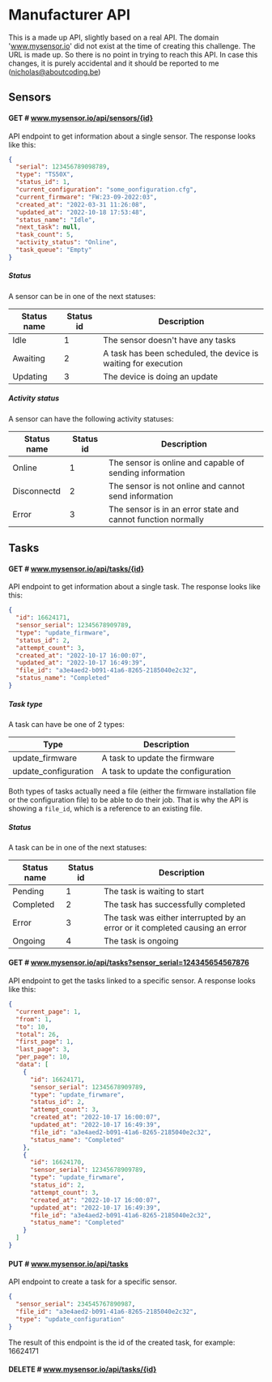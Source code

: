 # Manufacturer API

This is a made up API, slightly based on a real API. The domain 'www.mysensor.io' did not exist at the time of creating 
this challenge. The URL is made up. So there is no point in trying to reach this API. In case this changes, it is purely 
accidental and it should be reported to me (nicholas@aboutcoding.be)

## Sensors

#### GET # www.mysensor.io/api/sensors/{id}

API endpoint to get information about a single sensor. The response looks like this:

```json
{
  "serial": 123456789098789,
  "type": "TS50X",
  "status_id": 1,
  "current_configuration": "some_oonfiguration.cfg",
  "current_firmware": "FW:23-09-2022:03",
  "created_at": "2022-03-31 11:26:08",
  "updated_at": "2022-10-18 17:53:48",
  "status_name": "Idle",
  "next_task": null,
  "task_count": 5,
  "activity_status": "Online",
  "task_queue": "Empty"
}
```

##### Status

A sensor can be in one of the next statuses:

|Status name |Status id| Description|
|------------|---------|------------|
|Idle|1 | The sensor doesn't have any tasks|
|Awaiting|2 | A task has been scheduled, the device is waiting for execution|
|Updating|3 | The device is doing an update|

##### Activity status

A sensor can have the following activity statuses:

|Status name |Status id| Description|
|------------|---------|------------|
|Online|1 | The sensor is online and capable of sending information|
|Disconnectd|2 | The sensor is not online and cannot send information|
|Error|3 | The sensor is in an error state and cannot function normally|

## Tasks

#### GET # www.mysensor.io/api/tasks/{id}

API endpoint to get information about a single task. The response looks like this: 

```json
{
  "id": 16624171,
  "sensor_serial": 12345678909789,
  "type": "update_firmware",
  "status_id": 2,
  "attempt_count": 3,
  "created_at": "2022-10-17 16:00:07",
  "updated_at": "2022-10-17 16:49:39",
  "file_id": "a3e4aed2-b091-41a6-8265-2185040e2c32",
  "status_name": "Completed"
}
```

##### Task type

A task can have be one of 2 types: 

|Type | Description|
|------------|------------|
|update_firmware| A task to update the firmware|
|update_configuration| A task to update the configuration|

Both types of tasks actually need a file (either the firmware installation file or the configuration file) to be able
to do their job. That is why the API is showing a `file_id`, which is a reference to an existing file. 

##### Status

A task can be in one of the next statuses:

|Status name |Status id| Description|
|------------|---------|------------|
|Pending|1 | The task is waiting to start|
|Completed|2 | The task has successfully completed|
|Error|3 | The task was either interrupted by an error or it completed causing an error|
|Ongoing|4 | The task is ongoing|

#### GET # www.mysensor.io/api/tasks?sensor_serial=124345654567876

API endpoint to get the tasks linked to a specific sensor. A response looks like this: 

```json
{
  "current_page": 1,
  "from": 1,
  "to": 10,
  "total": 26,
  "first_page": 1,
  "last_page": 3,
  "per_page": 10,
  "data": [
    {
      "id": 16624171,
      "sensor_serial": 12345678909789,
      "type": "update_firwmare",
      "status_id": 2,
      "attempt_count": 3,
      "created_at": "2022-10-17 16:00:07",
      "updated_at": "2022-10-17 16:49:39",
      "file_id": "a3e4aed2-b091-41a6-8265-2185040e2c32",
      "status_name": "Completed"
    },
    {
      "id": 16624170,
      "sensor_serial": 12345678909789,
      "type": "update_firwmare",
      "status_id": 2,
      "attempt_count": 3,
      "created_at": "2022-10-17 16:00:07",
      "updated_at": "2022-10-17 16:49:39",
      "file_id": "a3e4aed2-b091-41a6-8265-2185040e2c32",
      "status_name": "Completed"
    }
  ]
}
```

#### PUT # www.mysensor.io/api/tasks

API endpoint to create a task for a specific sensor.

```json
{
  "sensor_serial": 234545767890987,
  "file_id": "a3e4aed2-b091-41a6-8265-2185040e2c32",
  "type": "update_configuration"
}

```

The result of this endpoint is the id of the created task, for example: 16624171

#### DELETE # www.mysensor.io/api/tasks/{id}

